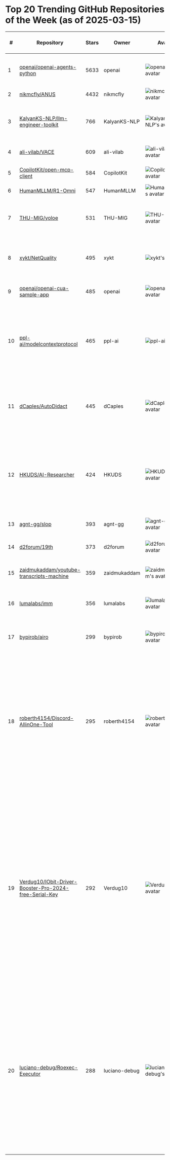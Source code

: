 # Top 20 Trending GitHub Repositories of the Week (as of 2025-03-15)

| # | Repository | Stars | Owner | Avatar | Description | Topics | URL | Created At | Updated At | Pushed At | Git URL | SSH URL | Clone URL | SVN URL | Homepage | Size | Language | Forks Count | Open Issues Count | Default Branch | License |
|---|------------|-------|-------|--------|-------------|--------|-----|------------|------------|-----------|---------|---------|-----------|---------|----------|------|----------|--------------|-------------------|----------------|---------|
| 1 | [openai/openai-agents-python](https://github.com/openai/openai-agents-python) | 5633 | openai | ![openai's avatar](https://avatars.githubusercontent.com/u/14957082?v=4) | A lightweight, powerful framework for multi-agent workflows | agents, ai, framework, llm, openai, python | [https://github.com/openai/openai-agents-python](https://github.com/openai/openai-agents-python) | 2025-03-11T03:42:36Z | 2025-03-15T04:19:26Z | 2025-03-13T18:44:14Z | git://github.com/openai/openai-agents-python.git | org-14957082@github.com:openai/openai-agents-python.git | https://github.com/openai/openai-agents-python.git | https://github.com/openai/openai-agents-python | https://openai.github.io/openai-agents-python/ | 2496 | Python | 511 | 54 | main | MIT License |
| 2 | [nikmcfly/ANUS](https://github.com/nikmcfly/ANUS) | 4432 | nikmcfly | ![nikmcfly's avatar](https://avatars.githubusercontent.com/u/70242477?v=4) | No description | No topics | [https://github.com/nikmcfly/ANUS](https://github.com/nikmcfly/ANUS) | 2025-03-09T18:45:54Z | 2025-03-15T04:16:04Z | 2025-03-11T04:30:50Z | git://github.com/nikmcfly/ANUS.git | git@github.com:nikmcfly/ANUS.git | https://github.com/nikmcfly/ANUS.git | https://github.com/nikmcfly/ANUS | https://t.me/goanus | 357 | Python | 744 | 61 | main | MIT License |
| 3 | [KalyanKS-NLP/llm-engineer-toolkit](https://github.com/KalyanKS-NLP/llm-engineer-toolkit) | 766 | KalyanKS-NLP | ![KalyanKS-NLP's avatar](https://avatars.githubusercontent.com/u/202506543?v=4) | A curated list of  120+ LLM libraries category wise.  | ai-engineer, generative-ai, large-language-models, llm-engineer, llms | [https://github.com/KalyanKS-NLP/llm-engineer-toolkit](https://github.com/KalyanKS-NLP/llm-engineer-toolkit) | 2025-03-09T11:07:31Z | 2025-03-15T04:18:30Z | 2025-03-13T14:52:36Z | git://github.com/KalyanKS-NLP/llm-engineer-toolkit.git | git@github.com:KalyanKS-NLP/llm-engineer-toolkit.git | https://github.com/KalyanKS-NLP/llm-engineer-toolkit.git | https://github.com/KalyanKS-NLP/llm-engineer-toolkit | https://www.linkedin.com/in/kalyanksnlp/ | 27 | No language specified | 149 | 2 | main | Apache License 2.0 |
| 4 | [ali-vilab/VACE](https://github.com/ali-vilab/VACE) | 609 | ali-vilab | ![ali-vilab's avatar](https://avatars.githubusercontent.com/u/125999365?v=4) | No description | No topics | [https://github.com/ali-vilab/VACE](https://github.com/ali-vilab/VACE) | 2025-03-08T07:58:12Z | 2025-03-15T02:28:31Z | 2025-03-12T10:45:29Z | git://github.com/ali-vilab/VACE.git | git@github.com:ali-vilab/VACE.git | https://github.com/ali-vilab/VACE.git | https://github.com/ali-vilab/VACE | No homepage | 826 | No language specified | 16 | 9 | main | No license |
| 5 | [CopilotKit/open-mcp-client](https://github.com/CopilotKit/open-mcp-client) | 584 | CopilotKit | ![CopilotKit's avatar](https://avatars.githubusercontent.com/u/131273140?v=4) | No description | No topics | [https://github.com/CopilotKit/open-mcp-client](https://github.com/CopilotKit/open-mcp-client) | 2025-03-08T19:22:42Z | 2025-03-15T04:11:07Z | 2025-03-13T16:48:30Z | git://github.com/CopilotKit/open-mcp-client.git | git@github.com:CopilotKit/open-mcp-client.git | https://github.com/CopilotKit/open-mcp-client.git | https://github.com/CopilotKit/open-mcp-client | https://open-mcp-client.vercel.app/ | 333 | TypeScript | 66 | 3 | main | No license |
| 6 | [HumanMLLM/R1-Omni](https://github.com/HumanMLLM/R1-Omni) | 547 | HumanMLLM | ![HumanMLLM's avatar](https://avatars.githubusercontent.com/u/194887136?v=4) | No description | No topics | [https://github.com/HumanMLLM/R1-Omni](https://github.com/HumanMLLM/R1-Omni) | 2025-03-09T08:53:53Z | 2025-03-15T04:16:21Z | 2025-03-13T06:31:50Z | git://github.com/HumanMLLM/R1-Omni.git | git@github.com:HumanMLLM/R1-Omni.git | https://github.com/HumanMLLM/R1-Omni.git | https://github.com/HumanMLLM/R1-Omni | No homepage | 638 | Python | 32 | 7 | main | No license |
| 7 | [THU-MIG/yoloe](https://github.com/THU-MIG/yoloe) | 531 | THU-MIG | ![THU-MIG's avatar](https://avatars.githubusercontent.com/u/86091366?v=4) | YOLOE: Real-Time Seeing Anything | No topics | [https://github.com/THU-MIG/yoloe](https://github.com/THU-MIG/yoloe) | 2025-03-10T08:25:11Z | 2025-03-15T04:18:19Z | 2025-03-14T12:53:19Z | git://github.com/THU-MIG/yoloe.git | git@github.com:THU-MIG/yoloe.git | https://github.com/THU-MIG/yoloe.git | https://github.com/THU-MIG/yoloe | https://arxiv.org/abs/2503.07465 | 38582 | Python | 29 | 5 | main | GNU Affero General Public License v3.0 |
| 8 | [xykt/NetQuality](https://github.com/xykt/NetQuality) | 495 | xykt | ![xykt's avatar](https://avatars.githubusercontent.com/u/152045469?v=4) | A script for network quality detection | No topics | [https://github.com/xykt/NetQuality](https://github.com/xykt/NetQuality) | 2025-03-12T03:16:44Z | 2025-03-15T04:09:27Z | 2025-03-15T01:48:59Z | git://github.com/xykt/NetQuality.git | git@github.com:xykt/NetQuality.git | https://github.com/xykt/NetQuality.git | https://github.com/xykt/NetQuality | No homepage | 6397 | Shell | 19 | 1 | main | GNU Affero General Public License v3.0 |
| 9 | [openai/openai-cua-sample-app](https://github.com/openai/openai-cua-sample-app) | 485 | openai | ![openai's avatar](https://avatars.githubusercontent.com/u/14957082?v=4) | No description | No topics | [https://github.com/openai/openai-cua-sample-app](https://github.com/openai/openai-cua-sample-app) | 2025-03-11T14:57:29Z | 2025-03-15T03:28:09Z | 2025-03-14T14:51:14Z | git://github.com/openai/openai-cua-sample-app.git | org-14957082@github.com:openai/openai-cua-sample-app.git | https://github.com/openai/openai-cua-sample-app.git | https://github.com/openai/openai-cua-sample-app | No homepage | 23 | Python | 96 | 12 | main | MIT License |
| 10 | [ppl-ai/modelcontextprotocol](https://github.com/ppl-ai/modelcontextprotocol) | 465 | ppl-ai | ![ppl-ai's avatar](https://avatars.githubusercontent.com/u/110299016?v=4) | A Model Context Protocol Server connector for Perplexity API, to enable web search without leaving the MCP ecosystem. | No topics | [https://github.com/ppl-ai/modelcontextprotocol](https://github.com/ppl-ai/modelcontextprotocol) | 2025-03-10T19:44:02Z | 2025-03-15T03:59:17Z | 2025-03-14T15:18:00Z | git://github.com/ppl-ai/modelcontextprotocol.git | git@github.com:ppl-ai/modelcontextprotocol.git | https://github.com/ppl-ai/modelcontextprotocol.git | https://github.com/ppl-ai/modelcontextprotocol | No homepage | 343 | JavaScript | 40 | 9 | main | MIT License |
| 11 | [dCaples/AutoDidact](https://github.com/dCaples/AutoDidact) | 445 | dCaples | ![dCaples's avatar](https://avatars.githubusercontent.com/u/20152429?v=4) | Autonomously train research-agent LLMs on custom data using reinforcement learning and self-verification. | No topics | [https://github.com/dCaples/AutoDidact](https://github.com/dCaples/AutoDidact) | 2025-03-08T05:11:43Z | 2025-03-15T03:13:20Z | 2025-03-12T18:14:48Z | git://github.com/dCaples/AutoDidact.git | git@github.com:dCaples/AutoDidact.git | https://github.com/dCaples/AutoDidact.git | https://github.com/dCaples/AutoDidact | No homepage | 7488 | Jupyter Notebook | 32 | 1 | main | No license |
| 12 | [HKUDS/AI-Researcher](https://github.com/HKUDS/AI-Researcher) | 424 | HKUDS | ![HKUDS's avatar](https://avatars.githubusercontent.com/u/118165258?v=4) | "AI-Researcher: Fully-Automated Scientific Discovery with LLM Agents" & "Open-Sourced Alternative to Google AI Co-Scientist" | agent, ai-researcher, llm | [https://github.com/HKUDS/AI-Researcher](https://github.com/HKUDS/AI-Researcher) | 2025-03-11T12:48:38Z | 2025-03-15T04:16:46Z | 2025-03-13T10:45:36Z | git://github.com/HKUDS/AI-Researcher.git | git@github.com:HKUDS/AI-Researcher.git | https://github.com/HKUDS/AI-Researcher.git | https://github.com/HKUDS/AI-Researcher | No homepage | 728495 | Python | 61 | 1 | main | No license |
| 13 | [agnt-gg/slop](https://github.com/agnt-gg/slop) | 393 | agnt-gg | ![agnt-gg's avatar](https://avatars.githubusercontent.com/u/195347733?v=4) | The place for SLOP | No topics | [https://github.com/agnt-gg/slop](https://github.com/agnt-gg/slop) | 2025-03-08T00:38:40Z | 2025-03-15T03:51:30Z | 2025-03-15T03:51:27Z | git://github.com/agnt-gg/slop.git | git@github.com:agnt-gg/slop.git | https://github.com/agnt-gg/slop.git | https://github.com/agnt-gg/slop | No homepage | 351 | No language specified | 31 | 0 | main | MIT License |
| 14 | [d2forum/19th](https://github.com/d2forum/19th) | 373 | d2forum | ![d2forum's avatar](https://avatars.githubusercontent.com/u/58558643?v=4) | 第19届D2终端技术大会「热·AI」 | No topics | [https://github.com/d2forum/19th](https://github.com/d2forum/19th) | 2025-03-10T02:08:38Z | 2025-03-14T15:10:08Z | 2025-03-11T02:55:18Z | git://github.com/d2forum/19th.git | git@github.com:d2forum/19th.git | https://github.com/d2forum/19th.git | https://github.com/d2forum/19th | No homepage | 836224 | No language specified | 68 | 0 | main | No license |
| 15 | [zaidmukaddam/youtube-transcripts-machine](https://github.com/zaidmukaddam/youtube-transcripts-machine) | 359 | zaidmukaddam | ![zaidmukaddam's avatar](https://avatars.githubusercontent.com/u/76097144?v=4) | No description | No topics | [https://github.com/zaidmukaddam/youtube-transcripts-machine](https://github.com/zaidmukaddam/youtube-transcripts-machine) | 2025-03-08T14:51:25Z | 2025-03-14T21:14:01Z | 2025-03-08T15:06:24Z | git://github.com/zaidmukaddam/youtube-transcripts-machine.git | git@github.com:zaidmukaddam/youtube-transcripts-machine.git | https://github.com/zaidmukaddam/youtube-transcripts-machine.git | https://github.com/zaidmukaddam/youtube-transcripts-machine | https://yt-machine.vercel.app | 119 | TypeScript | 50 | 2 | main | MIT License |
| 16 | [lumalabs/imm](https://github.com/lumalabs/imm) | 356 | lumalabs | ![lumalabs's avatar](https://avatars.githubusercontent.com/u/85601507?v=4) | Official implementation of Inductive Moment Matching | No topics | [https://github.com/lumalabs/imm](https://github.com/lumalabs/imm) | 2025-03-11T03:25:20Z | 2025-03-15T00:39:24Z | 2025-03-12T00:24:35Z | git://github.com/lumalabs/imm.git | git@github.com:lumalabs/imm.git | https://github.com/lumalabs/imm.git | https://github.com/lumalabs/imm | No homepage | 1239 | Python | 6 | 0 | main | Other |
| 17 | [bypirob/airo](https://github.com/bypirob/airo) | 299 | bypirob | ![bypirob's avatar](https://avatars.githubusercontent.com/u/146518401?v=4) | Deploy your projects from local to production (self-hosted). | devops, self-hosted | [https://github.com/bypirob/airo](https://github.com/bypirob/airo) | 2025-03-08T10:01:59Z | 2025-03-15T02:13:46Z | 2025-03-08T18:46:16Z | git://github.com/bypirob/airo.git | git@github.com:bypirob/airo.git | https://github.com/bypirob/airo.git | https://github.com/bypirob/airo | No homepage | 18 | Go | 14 | 1 | main | MIT License |
| 18 | [roberth4154/Discord-AllinOne-Tool](https://github.com/roberth4154/Discord-AllinOne-Tool) | 295 | roberth4154 | ![roberth4154's avatar](https://avatars.githubusercontent.com/u/170880721?v=4) | AIO Script Developed with Python3. It gathers a total of 23 Discord tools (including a, a Raid Tool, a Token Grabber, a Video Maker, etc). It has a pleasant and intuitive interface to facilitate the use of all with help and explanations for each of them. | boost-bot-discord, discord-boost-bot, discord-boost-tool, discord-checker, discord-joiner, discord-nuke, discord-nuke-bot, discord-nuker, discord-raid-tool, discord-raiding, discord-token, discord-token-joiner, discord-token-login, discord-token-raid | [https://github.com/roberth4154/Discord-AllinOne-Tool](https://github.com/roberth4154/Discord-AllinOne-Tool) | 2025-03-08T07:14:09Z | 2025-03-13T17:06:17Z | 2025-03-08T07:14:24Z | git://github.com/roberth4154/Discord-AllinOne-Tool.git | git@github.com:roberth4154/Discord-AllinOne-Tool.git | https://github.com/roberth4154/Discord-AllinOne-Tool.git | https://github.com/roberth4154/Discord-AllinOne-Tool | https://github.com | 7935 | No language specified | 3 | 0 | branch | No license |
| 19 | [Verdug10/IObit-Driver-Booster-Pro-2024-free-Serial-Key](https://github.com/Verdug10/IObit-Driver-Booster-Pro-2024-free-Serial-Key) | 292 | Verdug10 | ![Verdug10's avatar](https://avatars.githubusercontent.com/u/147208553?v=4) | Driver Booster-Pro Unlocker 2024. Driver Booster Pro 2024 free. Download Driver Booster Pro 2024 for free. Download free Driver Booster Pro 2024 | download-driver-booster-pro-latest-version, driver-booster, driver-booster-2024-full, driver-booster-features, driver-booster-generator-keys, driver-booster-license, driver-booster-pro-key-2024, driver-booster-pro-patch, driver-booster-pro-script, driver-booster-pro-unlimited-access, free-download-driver-booster-github, free-driverbooster | [https://github.com/Verdug10/IObit-Driver-Booster-Pro-2024-free-Serial-Key](https://github.com/Verdug10/IObit-Driver-Booster-Pro-2024-free-Serial-Key) | 2025-03-08T07:16:18Z | 2025-03-12T00:58:44Z | 2025-03-08T07:16:27Z | git://github.com/Verdug10/IObit-Driver-Booster-Pro-2024-free-Serial-Key.git | git@github.com:Verdug10/IObit-Driver-Booster-Pro-2024-free-Serial-Key.git | https://github.com/Verdug10/IObit-Driver-Booster-Pro-2024-free-Serial-Key.git | https://github.com/Verdug10/IObit-Driver-Booster-Pro-2024-free-Serial-Key | https://github.com | 7935 | No language specified | 0 | 0 | branch | No license |
| 20 | [luciano-debug/Roexec-Executor](https://github.com/luciano-debug/Roexec-Executor) | 288 | luciano-debug | ![luciano-debug's avatar](https://avatars.githubusercontent.com/u/194706064?v=4) | Roexec-Executor is a versatile task automation tool designed to streamline code execution and job scheduling processes seamlessly. With its user-friendly interface and robust functionality, Roexec-Executor empowers developers to automate routine tasks and enhance project efficiency effortlessly. | krampus-roblox, krampus-v2, ro-exec-github, roblox, roblox-krampus, roblox-lua, roblox-roexec, roblox-script, roexecexecuter, roexecwindows | [https://github.com/luciano-debug/Roexec-Executor](https://github.com/luciano-debug/Roexec-Executor) | 2025-03-08T07:18:14Z | 2025-03-13T21:31:32Z | 2025-03-08T07:18:24Z | git://github.com/luciano-debug/Roexec-Executor.git | git@github.com:luciano-debug/Roexec-Executor.git | https://github.com/luciano-debug/Roexec-Executor.git | https://github.com/luciano-debug/Roexec-Executor | https://github.com | 7937 | No language specified | 0 | 0 | branch | No license |